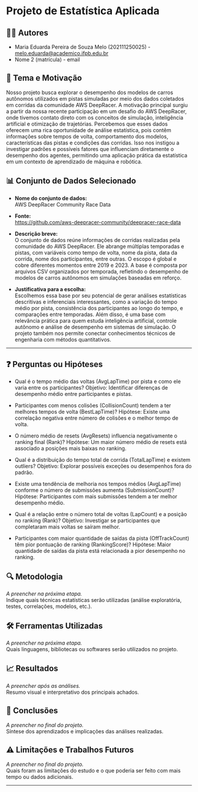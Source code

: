 # Projeto de Estatística Aplicada

## 🧑‍💻 Autores  
- Maria Eduarda Pereira de Souza Melo (202111250025) - melo.eduarda@academico.ifpb.edu.br
- Nome 2 (matrícula) - email  

## 🎯 Tema e Motivação  
Nosso projeto busca explorar o desempenho dos modelos de carros autônomos utilizados em pistas simuladas por meio dos dados coletados em corridas da comunidade AWS DeepRacer. A motivação principal surgiu a partir da nossa recente participação em um desafio do AWS DeepRacer, onde tivemos contato direto com os conceitos de simulação, inteligência artificial e otimização de trajetórias.
Percebemos que esses dados oferecem uma rica oportunidade de análise estatística, pois contêm informações sobre tempos de volta, comportamento dos modelos, características das pistas e condições das corridas. Isso nos instigou a investigar padrões e possíveis fatores que influenciam diretamente o desempenho dos agentes, permitindo uma aplicação prática da estatística em um contexto de aprendizado de máquina e robótica.

## 📊 Conjunto de Dados Selecionado  
- **Nome do conjunto de dados:**  
 AWS DeepRacer Community Race Data


- **Fonte:**  
 https://github.com/aws-deepracer-community/deepracer-race-data

- **Descrição breve:**  
O conjunto de dados reúne informações de corridas realizadas pela comunidade do AWS DeepRacer. Ele abrange múltiplas temporadas e pistas, com variáveis como tempo de volta, nome da pista, data da corrida, nome dos participantes, entre outras. O escopo é global e cobre diferentes momentos entre 2019 e 2023. A base é composta por arquivos CSV organizados por temporada, refletindo o desempenho de modelos de carros autônomos em simulações baseadas em reforço.

- **Justificativa para a escolha:**  
Escolhemos essa base por seu potencial de gerar análises estatísticas descritivas e inferenciais interessantes, como a variação do tempo médio por pista, consistência dos participantes ao longo do tempo, e comparações entre temporadas. Além disso, é uma base com relevância prática para quem estuda inteligência artificial, controle autônomo e análise de desempenho em sistemas de simulação. O projeto também nos permite conectar conhecimentos técnicos de engenharia com métodos quantitativos.
---

## ❓ Perguntas ou Hipóteses  
- Qual é o tempo médio das voltas (AvgLapTime) por pista e como ele varia entre os participantes?
Objetivo: Identificar diferenças de desempenho médio entre participantes e pistas.

- Participantes com menos colisões (CollisionCount) tendem a ter melhores tempos de volta (BestLapTime)?
Hipótese: Existe uma correlação negativa entre número de colisões e o melhor tempo de volta.

- O número médio de resets (AvgResets) influencia negativamente o ranking final (Rank)?
Hipótese: Um maior número médio de resets está associado a posições mais baixas no ranking.

- Qual é a distribuição do tempo total de corrida (TotalLapTime) e existem outliers?
Objetivo: Explorar possíveis exceções ou desempenhos fora do padrão.

- Existe uma tendência de melhoria nos tempos médios (AvgLapTime) conforme o número de submissões aumenta (SubmissionCount)?
Hipótese: Participantes com mais submissões tendem a ter melhor desempenho médio.

- Qual é a relação entre o número total de voltas (LapCount) e a posição no ranking (Rank)?
Objetivo: Investigar se participantes que completaram mais voltas se saíram melhor.

- Participantes com maior quantidade de saídas da pista (OffTrackCount) têm pior pontuação de ranking (RankingScore)?
Hipótese: Maior quantidade de saídas da pista está relacionada a pior desempenho no ranking.

## 🔍 Metodologia  
*A preencher na próxima etapa.*  
Indique quais técnicas estatísticas serão utilizadas (análise exploratória, testes, correlações, modelos, etc.).

## 🛠️ Ferramentas Utilizadas  
*A preencher na próxima etapa.*  
Quais linguagens, bibliotecas ou softwares serão utilizados no projeto.

## 📈 Resultados  
*A preencher após as análises.*  
Resumo visual e interpretativo dos principais achados.

## 📌 Conclusões  
*A preencher no final do projeto.*  
Síntese dos aprendizados e implicações das análises realizadas.

## ⚠️ Limitações e Trabalhos Futuros  
*A preencher no final do projeto.*  
Quais foram as limitações do estudo e o que poderia ser feito com mais tempo ou dados adicionais.

---

